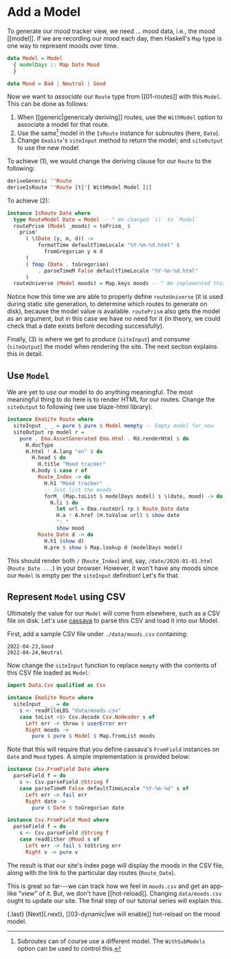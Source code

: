 
# Add a Model

To generate our mood tracker view, we need ... mood data, i.e., the mood [[model]]. If we are recording our mood each day, then Haskell's `Map` type is one way to represent moods over time.

```haskell
data Model = Model 
  { modelDays :: Map Date Mood 
  }

data Mood = Bad | Neutral | Good
```

Now we want to *associate* our `Route` type from [[01-routes]] with this `Model`. This can be done as follows:

1. When [[generic|genericaly deriving]] routes, use the `WithModel` option to associate a model for that route. 
2. Use the same[^same] model in the `IsRoute` instance for subroutes (here, `Date`). 
3. Change `EmaSite`'s `siteInput` method to return the model; and `siteOutput` to use the new model

[^same]: Subroutes can of course use a different model. The `WithSubModels` option can be used to control this.

To achieve (1), we would change the deriving clause for our `Route` to the following:

```haskell
deriveGeneric ''Route
deriveIsRoute ''Route [t|'[ WithModel Model ]|]
```

To achieve (2):

```haskell
instance IsRoute Date where
  type RouteModel Date = Model -- ^ We changed `()` to `Model`
  routePrism (Model _moods) = toPrism_ $
    prism'
      ( \(Date (y, m, d)) ->
          formatTime defaultTimeLocale "%Y-%m-%d.html" $
            fromGregorian y m d
      )
      ( fmap (Date . toGregorian)
          . parseTimeM False defaultTimeLocale "%Y-%m-%d.html"
      )
  routeUniverse (Model moods) = Map.keys moods -- ^ We implemented this
```

Notice how this time we are able to properly define `routeUniverse` (it is used during static site generation, to determine which routes to generate on disk), because the model value is available. `routePrism` also gets the model as an argument, but in this case we have no need for it (in theory, we could check that a date exists before decoding successfully).

Finally, (3) is where we get to produce (`siteInput`) and consume (`siteOutput`) the model when rendering the site. The next section explains this in detail.
## Use `Model`

We are yet to *use* our model to do anything meaningful. The most meaningful thing to do here is to render HTML for our routes. Change the `siteOutput` to following (we use blaze-html library):

```haskell
instance EmaSite Route where
  siteInput _ _ = pure $ pure $ Model mempty -- Empty model for now
  siteOutput rp model r =
    pure . Ema.AssetGenerated Ema.Html . RU.renderHtml $ do
      H.docType
      H.html ! A.lang "en" $ do
        H.head $ do
          H.title "Mood tracker"
        H.body $ case r of
          Route_Index -> do
            H.h1 "Mood tracker"
            -- Just list the moods
            forM_ (Map.toList $ modelDays model) $ \(date, mood) -> do
              H.li $ do
                let url = Ema.routeUrl rp $ Route_Date date
                H.a ! A.href (H.toValue url) $ show date
                ": "
                show mood
          Route_Date d -> do
            H.h1 (show d)
            H.pre $ show $ Map.lookup d (modelDays model)
```

This should render both `/` (`Route_Index`) and, say, `/date/2020-01-01.html` (`Route_Date ...`) in your browser. However, it won't have any moods since our `Model` is empty per the `siteInput` definition! Let's fix that.

## Represent `Model` using CSV

Ultimately the value for our `Model` will come from elsewhere, such as a CSV file on disk.  Let's use [cassava](https://hackage.haskell.org/package/cassava) to parse this CSV and load it into our Model.

First, add a sample CSV file under `./data/moods.csv` containing:

```csv
2022-04-23,Good
2022-04-24,Neutral
```

Now change the `siteInput` function to replace `mempty` with the contents of this CSV file loaded as `Model`:

```haskell
import Data.Csv qualified as Csv

instance EmaSite Route where
  siteInput _ _ = do
    s <- readFileLBS "data/moods.csv"
    case toList <$> Csv.decode Csv.NoHeader s of
      Left err -> throw $ userError err
      Right moods ->
        pure $ pure $ Model $ Map.fromList moods
```

Note that this will require that you define cassava's `FromField` instances on `Date` and `Mood` types. A simple implementation is provided below:

```haskell
instance Csv.FromField Date where
  parseField f = do
    s <- Csv.parseField @String f
    case parseTimeM False defaultTimeLocale "%Y-%m-%d" s of
      Left err -> fail err
      Right date ->
        pure $ Date $ toGregorian date

instance Csv.FromField Mood where
  parseField f = do
    s <- Csv.parseField @String f
    case readEither @Mood s of
      Left err -> fail $ toString err
      Right v -> pure v
```

The result is that our site's index page will display the moods in the CSV file, along with the link to the particular day routes (`Route_Date`). 

This is great so far---we can track how we feel in `moods.csv` and get an app-like "view" of it. But, we don't have [[hot-reload]]. Changing `data/moods.csv` ought to update our site. The final step of our tutorial series will explain this.

{.last}
[Next]{.next}, [[03-dynamic|we will enable]] hot-reload on the mood model.
